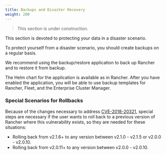 ```yaml
---
title: Backups and Disaster Recovery
weight: 200
---
```


> This section is under construction.

This section is devoted to protecting your data in a disaster scenario.

To protect yourself from a disaster scenario, you should create backups on a regular basis.

We recommend using the backup/restore application to back up Rancher and to restore it from backup.

The Helm chart for the application is available as in Rancher. After you have enabled the application, you will be able to use backup templates for Rancher, Fleet, and the Enterprise Cluster Manager.

### Special Scenarios for Rollbacks

Because of the changes necessary to address [CVE-2018-20321](https://cve.mitre.org/cgi-bin/cvename.cgi?name=CVE-2018-20321), special steps are necessary if the user wants to roll back to a previous version of Rancher where this vulnerability exists, so they are needed for these situations:

- Rolling back from v2.1.6+ to any version between v2.1.0 - v2.1.5 or v2.0.0 - v2.0.10.
- Rolling back from v2.0.11+ to any version between v2.0.0 - v2.0.10.  
